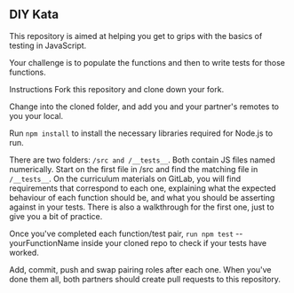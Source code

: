 ## DIY Kata

This repository is aimed at helping you get to grips with the basics of testing in JavaScript.

Your challenge is to populate the functions and then to write tests for those functions.

Instructions
Fork this repository and clone down your fork.

Change into the cloned folder, and add you and your partner's remotes to you your local.

Run ```npm install``` to install the necessary libraries required for Node.js to run.

There are two folders: ```/src and /__tests__```. Both contain JS files named numerically. Start on the first file in /src and find the matching file in ```/__tests__```. On the curriculum materials on GitLab, you will find requirements that correspond to each one, explaining what the expected behaviour of each function should be, and what you should be asserting against in your tests. There is also a walkthrough for the first one, just to give you a bit of practice.

Once you've completed each function/test pair, ```run npm test``` -- yourFunctionName inside your cloned repo to check if your tests have worked.

Add, commit, push and swap pairing roles after each one. When you've done them all, both partners should create pull requests to this repository.
